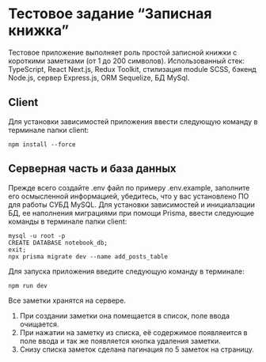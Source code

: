 # Тестовое задание “Записная книжка”

Тестовое приложение выполняет роль простой записной книжки с короткими заметками (от 1 до 200 символов).
Использованный стек: TypeScript, React Next.js, Redux Toolkit, стилизация module SCSS, бэкенд Node.js, сервер Express.js, ORM Sequelize, БД MySql.

##  Client
Для установки зависимостей приложения ввести следующую команду в терминале папки client:

```
npm install --force

```

##  Серверная часть и база данных

Прежде всего создайте .env файл по примеру .env.example, заполните его осмысленной информацией, убедитесь, что у вас установлено ПО для работы СУБД MySQL. 
Для установки зависимостей и инициалзации БД, ее наполнения миграциями при помощи Prisma, ввести следующие команды в терминале папки client:

```
mysql -u root -p
CREATE DATABASE notebook_db;
exit;
npx prisma migrate dev --name add_posts_table

```
Для запуска приложения введите следующую команду в терминале:

```
npm run dev

```
Все заметки хранятся на сервере.

1. При создании заметки она помещается в список, поле ввода очищается.
2. При нажатии на заметку из списка, её содержимое появляеится в поле ввода и так же
появляется кнопка удаления заметки.
3. Снизу списка заметок сделана пагинация по 5 заметок на страницу.


